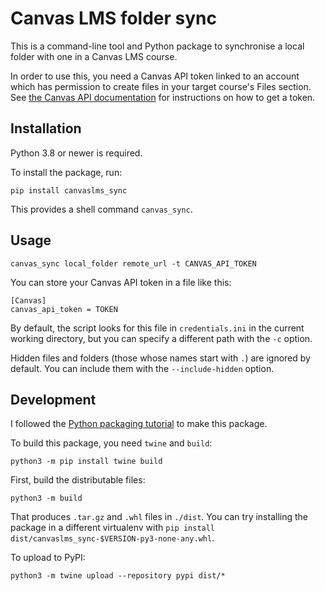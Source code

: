 # Canvas LMS folder sync

This is a command-line tool and Python package to synchronise a local folder with one in a Canvas LMS course.

In order to use this, you need a Canvas API token linked to an account which has permission to create files in your target course's Files section.
See [the Canvas API documentation](https://canvas.instructure.com/doc/api/file.oauth.html#manual-token-generation) for instructions on how to get a token.

## Installation

Python 3.8 or newer is required.

To install the package, run:

```
pip install canvaslms_sync
```

This provides a shell command `canvas_sync`.

## Usage

```
canvas_sync local_folder remote_url -t CANVAS_API_TOKEN
```

You can store your Canvas API token in a file like this:

```
[Canvas]
canvas_api_token = TOKEN
```

By default, the script looks for this file in `credentials.ini` in the current working directory, but you can specify a different path with the `-c` option.

Hidden files and folders (those whose names start with `.`) are ignored by default. You can include them with the `--include-hidden` option.

## Development

I followed the [Python packaging tutorial](https://packaging.python.org/en/latest/tutorials/packaging-projects/) to make this package.

To build this package, you need `twine` and `build`:

```
python3 -m pip install twine build
```

First, build the distributable files:

```
python3 -m build
```

That produces `.tar.gz` and `.whl` files in `./dist`. 
You can try installing the package in a different virtualenv with `pip install dist/canvaslms_sync-$VERSION-py3-none-any.whl`.

To upload to PyPI:

```
python3 -m twine upload --repository pypi dist/*
```
